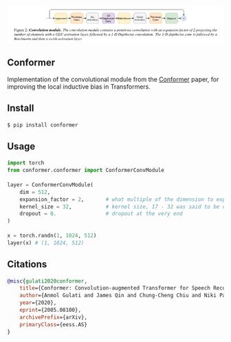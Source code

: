 <img src="./conformer-conv-module.png" width="600px"></img>

## Conformer

Implementation of the convolutional module from the <a href="https://arxiv.org/abs/2005.08100">Conformer</a> paper, for improving the local inductive bias in Transformers.

## Install

```bash
$ pip install conformer
```

## Usage

```python
import torch
from conformer.conformer import ConformerConvModule

layer = ConformerConvModule(
    dim = 512,
    expansion_factor = 2,       # what multiple of the dimension to expand for the depthwise convolution
    kernel_size = 32, 			# kernel size, 17 - 32 was said to be optimal
    dropout = 0.                # dropout at the very end
)

x = torch.randn(1, 1024, 512)
layer(x) # (1, 1024, 512)
```

## Citations

```bibtex
@misc{gulati2020conformer,
    title={Conformer: Convolution-augmented Transformer for Speech Recognition},
    author={Anmol Gulati and James Qin and Chung-Cheng Chiu and Niki Parmar and Yu Zhang and Jiahui Yu and Wei Han and Shibo Wang and Zhengdong Zhang and Yonghui Wu and Ruoming Pang},
    year={2020},
    eprint={2005.08100},
    archivePrefix={arXiv},
    primaryClass={eess.AS}
}
```
